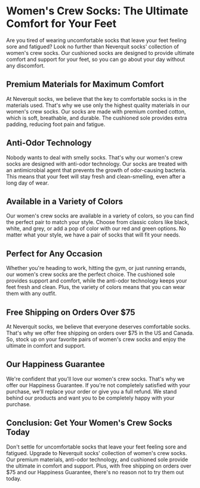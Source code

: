 # Women's Crew Socks: The Ultimate Comfort for Your Feet

Are you tired of wearing uncomfortable socks that leave your feet feeling sore and fatigued? Look no further than Neverquit socks' collection of women's crew socks. Our cushioned socks are designed to provide ultimate comfort and support for your feet, so you can go about your day without any discomfort.

## Premium Materials for Maximum Comfort

At Neverquit socks, we believe that the key to comfortable socks is in the materials used. That's why we use only the highest quality materials in our women's crew socks. Our socks are made with premium combed cotton, which is soft, breathable, and durable. The cushioned sole provides extra padding, reducing foot pain and fatigue.

## Anti-Odor Technology

Nobody wants to deal with smelly socks. That's why our women's crew socks are designed with anti-odor technology. Our socks are treated with an antimicrobial agent that prevents the growth of odor-causing bacteria. This means that your feet will stay fresh and clean-smelling, even after a long day of wear.

## Available in a Variety of Colors

Our women's crew socks are available in a variety of colors, so you can find the perfect pair to match your style. Choose from classic colors like black, white, and grey, or add a pop of color with our red and green options. No matter what your style, we have a pair of socks that will fit your needs.

## Perfect for Any Occasion

Whether you're heading to work, hitting the gym, or just running errands, our women's crew socks are the perfect choice. The cushioned sole provides support and comfort, while the anti-odor technology keeps your feet fresh and clean. Plus, the variety of colors means that you can wear them with any outfit.

## Free Shipping on Orders Over $75

At Neverquit socks, we believe that everyone deserves comfortable socks. That's why we offer free shipping on orders over $75 in the US and Canada. So, stock up on your favorite pairs of women's crew socks and enjoy the ultimate in comfort and support.

## Our Happiness Guarantee

We're confident that you'll love our women's crew socks. That's why we offer our Happiness Guarantee. If you're not completely satisfied with your purchase, we'll replace your order or give you a full refund. We stand behind our products and want you to be completely happy with your purchase.

## Conclusion: Get Your Women's Crew Socks Today

Don't settle for uncomfortable socks that leave your feet feeling sore and fatigued. Upgrade to Neverquit socks' collection of women's crew socks. Our premium materials, anti-odor technology, and cushioned sole provide the ultimate in comfort and support. Plus, with free shipping on orders over $75 and our Happiness Guarantee, there's no reason not to try them out today.